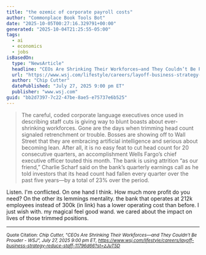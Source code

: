 ```yaml
---
title: "the ozemic of corporate payroll costs"
author: "Commonplace Book Tools Bot"
date: "2025-10-05T00:27:16.329791+00:00"
generated: "2025-10-04T21:25:55-05:00"
tags:
  - ai
  - economics
  - jobs
isBasedOn:
  type: "NewsArticle"
  headline: "CEOs Are Shrinking Their Workforces—and They Couldn’t Be Prouder - WSJ"
  url: "https://www.wsj.com/lifestyle/careers/layoff-business-strategy-reduce-staff-11796d66?st=zJuT5D"
  author: "Chip Cutter"
  datePublished: "July 27, 2025 9:00 pm ET"
  publisher: "www.wsj.com"
guid: "bb2d7397-7c22-47be-8ae5-e75737e6b525"
---
```


> The careful, coded corporate language executives once used in describing staff cuts is giving way to blunt boasts about ever-shrinking workforces. Gone are the days when trimming head count signaled retrenchment or trouble. Bosses are showing off to Wall Street that they are embracing artificial intelligence and serious about becoming lean.
After all, it is no easy feat to cut head count for 20 consecutive quarters, an accomplishment Wells Fargo’s chief executive officer touted this month. The bank is using attrition “as our friend,” Charlie Scharf said on the bank’s quarterly earnings call as he told investors that its head count had fallen every quarter over the past five years—by a total of 23% over the period.


Listen. I'm conflicted. On one hand I think. How much more profit do you need? On the other its lemmings mentality. the bank that operates at 212k employees instead of 300k (in link) has a lower operating cost than before. I just wish with. my magical feel good wand. we cared about the impact on lives of those trimmed positions.

---

<sub>Quote Citation: <cite>Chip Cutter, "CEOs Are Shrinking Their Workforces—and They Couldn’t Be Prouder - WSJ", July 27, 2025 9:00 pm ET, <a href="https://www.wsj.com/lifestyle/careers/layoff-business-strategy-reduce-staff-11796d66?st=zJuT5D">https://www.wsj.com/lifestyle/careers/layoff-business-strategy-reduce-staff-11796d66?st=zJuT5D</a></cite></sub>